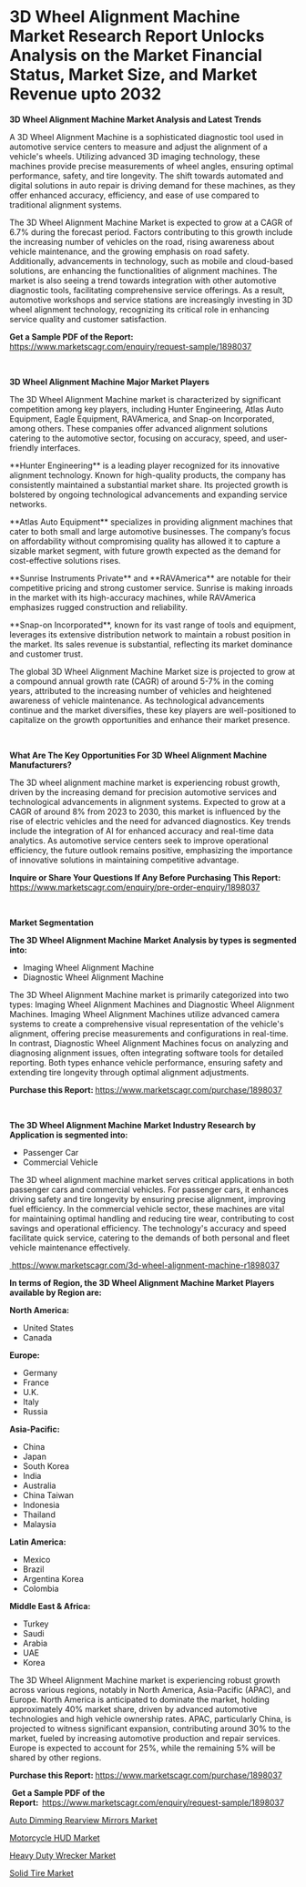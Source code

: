 <p><h1>3D Wheel Alignment Machine Market Research Report Unlocks Analysis on the Market Financial Status, Market Size, and Market Revenue upto 2032</h1></p><p><strong>3D Wheel Alignment Machine Market Analysis and Latest Trends</strong></p>
<p><p>A 3D Wheel Alignment Machine is a sophisticated diagnostic tool used in automotive service centers to measure and adjust the alignment of a vehicle's wheels. Utilizing advanced 3D imaging technology, these machines provide precise measurements of wheel angles, ensuring optimal performance, safety, and tire longevity. The shift towards automated and digital solutions in auto repair is driving demand for these machines, as they offer enhanced accuracy, efficiency, and ease of use compared to traditional alignment systems.</p><p>The 3D Wheel Alignment Machine Market is expected to grow at a CAGR of 6.7% during the forecast period. Factors contributing to this growth include the increasing number of vehicles on the road, rising awareness about vehicle maintenance, and the growing emphasis on road safety. Additionally, advancements in technology, such as mobile and cloud-based solutions, are enhancing the functionalities of alignment machines. The market is also seeing a trend towards integration with other automotive diagnostic tools, facilitating comprehensive service offerings. As a result, automotive workshops and service stations are increasingly investing in 3D wheel alignment technology, recognizing its critical role in enhancing service quality and customer satisfaction.</p></p>
<p><strong>Get a Sample PDF of the Report:&nbsp;</strong> <a href="https://www.marketscagr.com/enquiry/request-sample/1898037?utm_campaign=2010&utm_medium=2&utm_source=Github&utm_content=ia&utm_term=30032025&utm_id=3d-wheel-alignment-machine">https://www.marketscagr.com/enquiry/request-sample/1898037</a></p>
<p>&nbsp;</p>
<p><strong>3D Wheel Alignment Machine Major Market Players</strong></p>
<p><p>The 3D Wheel Alignment Machine market is characterized by significant competition among key players, including Hunter Engineering, Atlas Auto Equipment, Eagle Equipment, RAVAmerica, and Snap-on Incorporated, among others. These companies offer advanced alignment solutions catering to the automotive sector, focusing on accuracy, speed, and user-friendly interfaces.</p><p>**Hunter Engineering** is a leading player recognized for its innovative alignment technology. Known for high-quality products, the company has consistently maintained a substantial market share. Its projected growth is bolstered by ongoing technological advancements and expanding service networks.</p><p>**Atlas Auto Equipment** specializes in providing alignment machines that cater to both small and large automotive businesses. The company’s focus on affordability without compromising quality has allowed it to capture a sizable market segment, with future growth expected as the demand for cost-effective solutions rises.</p><p>**Sunrise Instruments Private** and **RAVAmerica** are notable for their competitive pricing and strong customer service. Sunrise is making inroads in the market with its high-accuracy machines, while RAVAmerica emphasizes rugged construction and reliability.</p><p>**Snap-on Incorporated**, known for its vast range of tools and equipment, leverages its extensive distribution network to maintain a robust position in the market. Its sales revenue is substantial, reflecting its market dominance and customer trust.</p><p>The global 3D Wheel Alignment Machine Market size is projected to grow at a compound annual growth rate (CAGR) of around 5-7% in the coming years, attributed to the increasing number of vehicles and heightened awareness of vehicle maintenance. As technological advancements continue and the market diversifies, these key players are well-positioned to capitalize on the growth opportunities and enhance their market presence.</p></p>
<p>&nbsp;</p>
<p><strong>What Are The Key Opportunities For 3D Wheel Alignment Machine Manufacturers?</strong></p>
<p><p>The 3D wheel alignment machine market is experiencing robust growth, driven by the increasing demand for precision automotive services and technological advancements in alignment systems. Expected to grow at a CAGR of around 8% from 2023 to 2030, this market is influenced by the rise of electric vehicles and the need for advanced diagnostics. Key trends include the integration of AI for enhanced accuracy and real-time data analytics. As automotive service centers seek to improve operational efficiency, the future outlook remains positive, emphasizing the importance of innovative solutions in maintaining competitive advantage.</p></p>
<p><strong>Inquire or Share Your Questions If Any Before Purchasing This Report:</strong> <a href="https://www.marketscagr.com/enquiry/pre-order-enquiry/1898037?utm_campaign=2010&utm_medium=2&utm_source=Github&utm_content=ia&utm_term=30032025&utm_id=3d-wheel-alignment-machine">https://www.marketscagr.com/enquiry/pre-order-enquiry/1898037</a></p>
<p>&nbsp;</p>
<p><strong>Market Segmentation</strong></p>
<p><strong>The 3D Wheel Alignment Machine Market Analysis by types is segmented into:</strong></p>
<p><ul><li>Imaging Wheel Alignment Machine</li><li>Diagnostic Wheel Alignment Machine</li></ul></p>
<p><p>The 3D Wheel Alignment Machine market is primarily categorized into two types: Imaging Wheel Alignment Machines and Diagnostic Wheel Alignment Machines. Imaging Wheel Alignment Machines utilize advanced camera systems to create a comprehensive visual representation of the vehicle's alignment, offering precise measurements and configurations in real-time. In contrast, Diagnostic Wheel Alignment Machines focus on analyzing and diagnosing alignment issues, often integrating software tools for detailed reporting. Both types enhance vehicle performance, ensuring safety and extending tire longevity through optimal alignment adjustments.</p></p>
<p><strong>Purchase this Report:&nbsp;</strong><a href="https://www.marketscagr.com/purchase/1898037?utm_campaign=2010&utm_medium=2&utm_source=Github&utm_content=ia&utm_term=30032025&utm_id=3d-wheel-alignment-machine">https://www.marketscagr.com/purchase/1898037</a></p>
<p>&nbsp;</p>
<p><strong>The 3D Wheel Alignment Machine Market Industry Research by Application is segmented into:</strong></p>
<p><ul><li>Passenger Car</li><li>Commercial Vehicle</li></ul></p>
<p><p>The 3D wheel alignment machine market serves critical applications in both passenger cars and commercial vehicles. For passenger cars, it enhances driving safety and tire longevity by ensuring precise alignment, improving fuel efficiency. In the commercial vehicle sector, these machines are vital for maintaining optimal handling and reducing tire wear, contributing to cost savings and operational efficiency. The technology's accuracy and speed facilitate quick service, catering to the demands of both personal and fleet vehicle maintenance effectively.</p></p>
<p><a href="https://www.marketscagr.com/3d-wheel-alignment-machine-r1898037?utm_campaign=2010&utm_medium=2&utm_source=Github&utm_content=ia&utm_term=30032025&utm_id=3d-wheel-alignment-machine">&nbsp;https://www.marketscagr.com/3d-wheel-alignment-machine-r1898037</a></p>
<p><strong>In terms of Region, the 3D Wheel Alignment Machine Market Players available by Region are:</strong></p>
<p>
    <p> <strong> North America: </strong>
        <ul>
            <li>United States</li>
            <li>Canada</li>
        </ul>
        </p> 
    <p> <strong> Europe: </strong>
        <ul>
            <li>Germany</li>
            <li>France</li>
            <li>U.K.</li>
            <li>Italy</li>
            <li>Russia</li>
        </ul>
        </p> 
    <p> <strong> Asia-Pacific: </strong>
        <ul>
            <li>China</li>
            <li>Japan</li>
            <li>South Korea</li>
            <li>India</li>
            <li>Australia</li>
            <li>China Taiwan</li>
            <li>Indonesia</li>
            <li>Thailand</li>
            <li>Malaysia</li>
        </ul>
        </p> 
    <p> <strong> Latin America: </strong>
        <ul>
            <li>Mexico</li>
            <li>Brazil</li>
            <li>Argentina Korea</li>
            <li>Colombia</li>
        </ul>
        </p> 
    <p> <strong> Middle East & Africa: </strong>
        <ul>
            <li>Turkey</li>
            <li>Saudi</li>
            <li>Arabia</li>
            <li>UAE</li>
            <li>Korea</li>
        </ul>
    </p>
    </p>
<p><p>The 3D Wheel Alignment Machine market is experiencing robust growth across various regions, notably in North America, Asia-Pacific (APAC), and Europe. North America is anticipated to dominate the market, holding approximately 40% market share, driven by advanced automotive technologies and high vehicle ownership rates. APAC, particularly China, is projected to witness significant expansion, contributing around 30% to the market, fueled by increasing automotive production and repair services. Europe is expected to account for 25%, while the remaining 5% will be shared by other regions.</p></p>
<p><strong>Purchase this Report: </strong><a href="https://www.marketscagr.com/purchase/1898037?utm_campaign=2010&utm_medium=2&utm_source=Github&utm_content=ia&utm_term=30032025&utm_id=3d-wheel-alignment-machine">https://www.marketscagr.com/purchase/1898037</a></p>
<p>&nbsp;<strong>Get a Sample PDF of the Report:&nbsp;&nbsp;</strong><a href="https://www.marketscagr.com/enquiry/request-sample/1898037?utm_campaign=2010&utm_medium=2&utm_source=Github&utm_content=ia&utm_term=30032025&utm_id=3d-wheel-alignment-machine">https://www.marketscagr.com/enquiry/request-sample/1898037</a></p>
<p><strong></strong></p>
<p><p><a href="https://github.com/camacrokesw2/Market-Research-Report-List-1/blob/main/auto-dimming-rearview-mirrors-market.md?utm_campaign=2010&utm_medium=2&utm_source=Github&utm_content=ia&utm_term=30032025&utm_id=3d-wheel-alignment-machine">Auto Dimming Rearview Mirrors Market</a></p><p><a href="https://github.com/BryceTownsendr/Market-Research-Report-List-7/blob/main/motorcycle-hud-market.md?utm_campaign=2010&utm_medium=2&utm_source=Github&utm_content=ia&utm_term=30032025&utm_id=3d-wheel-alignment-machine">Motorcycle HUD Market</a></p><p><a href="https://github.com/beberjuban9a/Market-Research-Report-List-1/blob/main/heavy-duty-wrecker-market.md?utm_campaign=2010&utm_medium=2&utm_source=Github&utm_content=ia&utm_term=30032025&utm_id=3d-wheel-alignment-machine">Heavy Duty Wrecker Market</a></p><p><a href="https://github.com/mahnoor2003/Market-Research-Report-List-7/blob/main/solid-tire-market.md?utm_campaign=2010&utm_medium=2&utm_source=Github&utm_content=ia&utm_term=30032025&utm_id=3d-wheel-alignment-machine">Solid Tire Market</a></p></p>